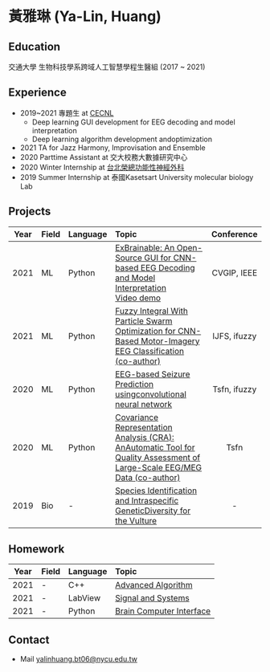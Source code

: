# 黃雅琳 (Ya-Lin, Huang)

## Education
交通大學 生物科技學系跨域人工智慧學程生醫組 (2017 ~ 2021)

## Experience
 * 2019~2021 專題生 at [CECNL](https://sites.google.com/view/wei-cecnl)
    * Deep learning GUI development for EEG decoding and model interpretation
    * Deep learning algorithm development andoptimization
 * 2021 TA for Jazz Harmony, Improvisation and Ensemble 
 * 2020 Parttime Assistant at 交大校務大數據研究中心
 * 2020 Winter Internship at [台北榮總功能性神經外科](https://sites.google.com/view/cclee/)
 * 2019 Summer Internship at 泰國Kasetsart University molecular biology Lab

## Projects 
| Year | Field | Language | Topic | Conference |
| -------- | -------- |--|:--------| :--------: |
| 2021 | ML | Python | [ExBrainable: An Open-Source GUI for CNN-based EEG Decoding and Model Interpretation](https://github.com/CECNL/ExBrainable) <br> [Video demo](https://youtu.be/m40z2klbmtg) | CVGIP, IEEE |
| 2021 | ML | Python | [Fuzzy Integral With Particle Swarm Optimization for CNN-Based Motor-Imagery EEG Classification (co-author)](https://github.com/skywalkerylh/Intro/blob/main/paper_fuzzyfusion.pdf) | IJFS, ifuzzy |
| 2020 | ML | Python | [EEG-based Seizure Prediction usingconvolutional neural network](https://github.com/skywalkerylh/Intro/blob/main/poster_AS_prediction.pdf) | Tsfn, ifuzzy |
| 2020 | ML | Python | [Covariance Representation Analysis (CRA): AnAutomatic Tool for Quality Assessment of Large-Scale EEG/MEG Data (co-author)](https://github.com/skywalkerylh/Intro/blob/main/poster_ymeg.pdf) | Tsfn |
| 2019 | Bio | - | [Species Identification and Intraspecific GeneticDiversity for the Vulture](https://github.com/skywalkerylh/Intro/blob/main/slide_vulture.pptx) |-|

## Homework
| Year | Field | Language | Topic |  
| -------- | -------- |--|:--------|
| 2021 | - | C++ | [Advanced Algorithm](https://github.com/skywalkerylh/Advanced_algorithm_hw) |  
| 2021 | - | LabView | [Signal and Systems](https://github.com/skywalkerylh/Intro/blob/main/Signal%20and%20Systems/SS_final_project.pdf) |  
| 2021 | - | Python | [Brain Computer Interface](https://github.com/skywalkerylh/Intro/tree/main/Brain%20Computer%20Interface) |  

## Contact
* Mail
yalinhuang.bt06@nycu.edu.tw 
